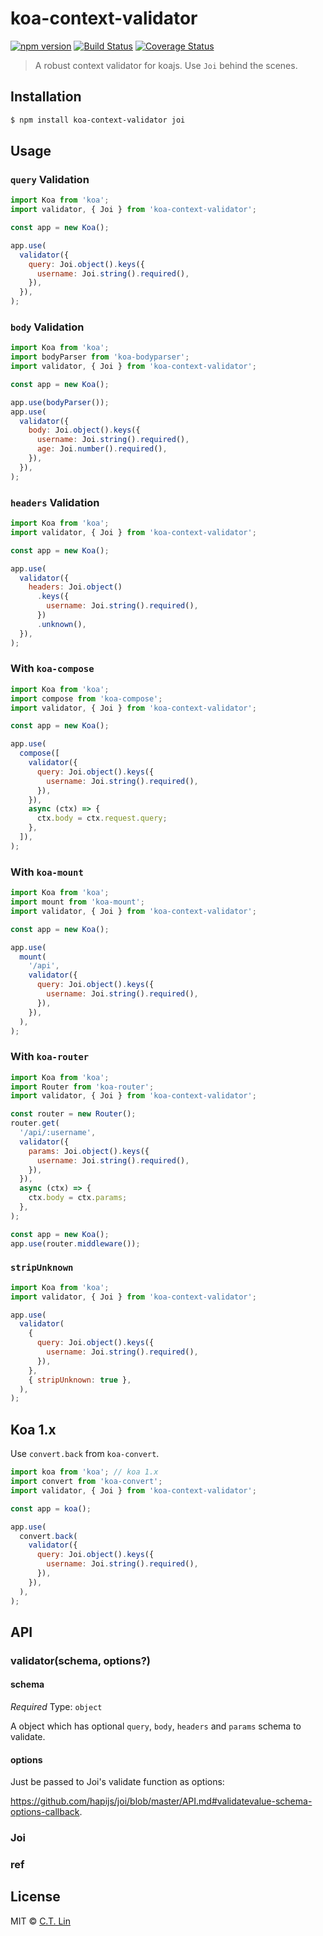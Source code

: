 # koa-context-validator

[![npm version](https://badge.fury.io/js/koa-context-validator.svg)](https://npmjs.org/package/koa-context-validator)
[![Build Status](https://github.com/chentsulin/koa-context-validator/workflows/CI/badge.svg?branch=master)](https://github.com/chentsulin/koa-context-validator/actions?query=branch%3Amaster)
[![Coverage Status](https://coveralls.io/repos/github/chentsulin/koa-context-validator/badge.svg?branch=master)](https://coveralls.io/r/chentsulin/koa-context-validator?branch=master)

> A robust context validator for koajs. Use `Joi` behind the scenes.

## Installation

```sh
$ npm install koa-context-validator joi
```

## Usage

### `query` Validation

```js
import Koa from 'koa';
import validator, { Joi } from 'koa-context-validator';

const app = new Koa();

app.use(
  validator({
    query: Joi.object().keys({
      username: Joi.string().required(),
    }),
  }),
);
```

### `body` Validation

```js
import Koa from 'koa';
import bodyParser from 'koa-bodyparser';
import validator, { Joi } from 'koa-context-validator';

const app = new Koa();

app.use(bodyParser());
app.use(
  validator({
    body: Joi.object().keys({
      username: Joi.string().required(),
      age: Joi.number().required(),
    }),
  }),
);
```

### `headers` Validation

```js
import Koa from 'koa';
import validator, { Joi } from 'koa-context-validator';

const app = new Koa();

app.use(
  validator({
    headers: Joi.object()
      .keys({
        username: Joi.string().required(),
      })
      .unknown(),
  }),
);
```

### With `koa-compose`

```js
import Koa from 'koa';
import compose from 'koa-compose';
import validator, { Joi } from 'koa-context-validator';

const app = new Koa();

app.use(
  compose([
    validator({
      query: Joi.object().keys({
        username: Joi.string().required(),
      }),
    }),
    async (ctx) => {
      ctx.body = ctx.request.query;
    },
  ]),
);
```

### With `koa-mount`

```js
import Koa from 'koa';
import mount from 'koa-mount';
import validator, { Joi } from 'koa-context-validator';

const app = new Koa();

app.use(
  mount(
    '/api',
    validator({
      query: Joi.object().keys({
        username: Joi.string().required(),
      }),
    }),
  ),
);
```

### With `koa-router`

```js
import Koa from 'koa';
import Router from 'koa-router';
import validator, { Joi } from 'koa-context-validator';

const router = new Router();
router.get(
  '/api/:username',
  validator({
    params: Joi.object().keys({
      username: Joi.string().required(),
    }),
  }),
  async (ctx) => {
    ctx.body = ctx.params;
  },
);

const app = new Koa();
app.use(router.middleware());
```

### `stripUnknown`

```js
import Koa from 'koa';
import validator, { Joi } from 'koa-context-validator';

app.use(
  validator(
    {
      query: Joi.object().keys({
        username: Joi.string().required(),
      }),
    },
    { stripUnknown: true },
  ),
);
```

## Koa 1.x

Use `convert.back` from `koa-convert`.

```js
import koa from 'koa'; // koa 1.x
import convert from 'koa-convert';
import validator, { Joi } from 'koa-context-validator';

const app = koa();

app.use(
  convert.back(
    validator({
      query: Joi.object().keys({
        username: Joi.string().required(),
      }),
    }),
  ),
);
```

## API

### validator(schema, options?)

#### schema

_Required_
Type: `object`

A object which has optional `query`, `body`, `headers` and `params` schema to validate.

#### options

Just be passed to Joi's validate function as options:

https://github.com/hapijs/joi/blob/master/API.md#validatevalue-schema-options-callback.

### Joi

### ref

## License

MIT © [C.T. Lin](https://github.com/chentsulin/koa-context-validator)
